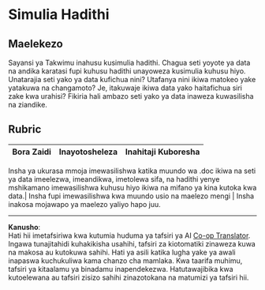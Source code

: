 <!--
CO_OP_TRANSLATOR_METADATA:
{
  "original_hash": "8980d7efd101c82d6d6ffc3458214120",
  "translation_date": "2025-08-26T16:39:57+00:00",
  "source_file": "4-Data-Science-Lifecycle/16-communication/assignment.md",
  "language_code": "sw"
}
-->
# Simulia Hadithi

## Maelekezo

Sayansi ya Takwimu inahusu kusimulia hadithi. Chagua seti yoyote ya data na andika karatasi fupi kuhusu hadithi unayoweza kusimulia kuhusu hiyo. Unatarajia seti yako ya data kufichua nini? Utafanya nini ikiwa matokeo yake yatakuwa na changamoto? Je, itakuwaje ikiwa data yako haitafichua siri zake kwa urahisi? Fikiria hali ambazo seti yako ya data inaweza kuwasilisha na ziandike.

## Rubric

Bora Zaidi | Inayotosheleza | Inahitaji Kuboresha
--- | --- | -- |

Insha ya ukurasa mmoja imewasilishwa katika muundo wa .doc ikiwa na seti ya data imeelezwa, imeandikwa, imetolewa sifa, na hadithi yenye mshikamano imewasilishwa kuhusu hiyo ikiwa na mifano ya kina kutoka kwa data.| Insha fupi imewasilishwa kwa muundo usio na maelezo mengi | Insha inakosa mojawapo ya maelezo yaliyo hapo juu.

---

**Kanusho**:  
Hati hii imetafsiriwa kwa kutumia huduma ya tafsiri ya AI [Co-op Translator](https://github.com/Azure/co-op-translator). Ingawa tunajitahidi kuhakikisha usahihi, tafsiri za kiotomatiki zinaweza kuwa na makosa au kutokuwa sahihi. Hati ya asili katika lugha yake ya awali inapaswa kuchukuliwa kama chanzo cha mamlaka. Kwa taarifa muhimu, tafsiri ya kitaalamu ya binadamu inapendekezwa. Hatutawajibika kwa kutoelewana au tafsiri zisizo sahihi zinazotokana na matumizi ya tafsiri hii.